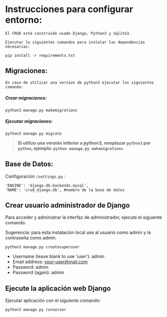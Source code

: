 # Instrucciones para configurar entorno:

	El CRUD está construido usado Django, Python3 y Sqlite3.
	
	Ejecutar lo siguientes comandos para instalar las dependencias necesarias:

`pip install -r requirements.txt`

## Migraciones:

	En caso de utilizar una version de python3 ejecutar los siguientes comando:

##### Crear migraciones:
`python3 manage.py makemigrations`
#####  Ejecutar migraciones:
`python3 manage.py migrate`

> **Si utilizo una versión inferior a python3, remplazar `python3` por `python`, ejemplo: `python manage.py makemigrations`**


## Base de Datos:
Configuración `/settings.py` :
	
	'ENGINE': 'django.db.backends.mysql', 
	'NAME': 'crud_django.db', #nombre de la base de datos
	
	
## Crear usuario administrador de Django
Para acceder y administrar la interfaz de administrador, ejecute el siguiente comando:

Sugerencia: para esta instalación local use al usuario como admin y la contraseña como admin.

`python3 manage.py createsuperuser`
- Username (leave blank to use 'user'): admin
- Email address: your-user@mail.com
- Password: admin
- Password (again): admin

## Ejecute la aplicación web Django

Ejecutar aplicación con el siguiente comando:

`python3 manage.py runserver`
